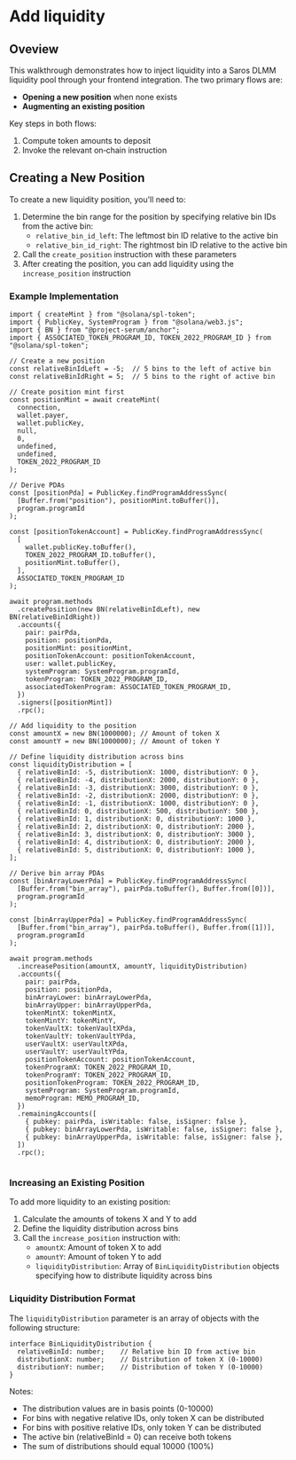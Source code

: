 # Add liquidity

## Oveview

This walkthrough demonstrates how to inject liquidity into a Saros DLMM liquidity pool through your frontend integration. The two primary flows are:

* **Opening a new position** when none exists
* **Augmenting an existing position**

Key steps in both flows:

1. Compute token amounts to deposit
2. Invoke the relevant on‑chain instruction

## Creating a New Position

To create a new liquidity position, you'll need to:

1. Determine the bin range for the position by specifying relative bin IDs from the active bin:
   * `relative_bin_id_left`: The leftmost bin ID relative to the active bin
   * `relative_bin_id_right`: The rightmost bin ID relative to the active bin
2. Call the `create_position` instruction with these parameters
3. After creating the position, you can add liquidity using the `increase_position` instruction

### Example Implementation

```
import { createMint } from "@solana/spl-token";
import { PublicKey, SystemProgram } from "@solana/web3.js";
import { BN } from "@project-serum/anchor";
import { ASSOCIATED_TOKEN_PROGRAM_ID, TOKEN_2022_PROGRAM_ID } from "@solana/spl-token";

// Create a new position
const relativeBinIdLeft = -5;  // 5 bins to the left of active bin
const relativeBinIdRight = 5;  // 5 bins to the right of active bin

// Create position mint first
const positionMint = await createMint(
  connection,
  wallet.payer,
  wallet.publicKey,
  null,
  0,
  undefined,
  undefined,
  TOKEN_2022_PROGRAM_ID
);

// Derive PDAs
const [positionPda] = PublicKey.findProgramAddressSync(
  [Buffer.from("position"), positionMint.toBuffer()],
  program.programId
);

const [positionTokenAccount] = PublicKey.findProgramAddressSync(
  [
    wallet.publicKey.toBuffer(),
    TOKEN_2022_PROGRAM_ID.toBuffer(),
    positionMint.toBuffer(),
  ],
  ASSOCIATED_TOKEN_PROGRAM_ID
);

await program.methods
  .createPosition(new BN(relativeBinIdLeft), new BN(relativeBinIdRight))
  .accounts({
    pair: pairPda,
    position: positionPda,
    positionMint: positionMint,
    positionTokenAccount: positionTokenAccount,
    user: wallet.publicKey,
    systemProgram: SystemProgram.programId,
    tokenProgram: TOKEN_2022_PROGRAM_ID,
    associatedTokenProgram: ASSOCIATED_TOKEN_PROGRAM_ID,
  })
  .signers([positionMint])
  .rpc();

// Add liquidity to the position
const amountX = new BN(1000000); // Amount of token X
const amountY = new BN(1000000); // Amount of token Y

// Define liquidity distribution across bins
const liquidityDistribution = [
  { relativeBinId: -5, distributionX: 1000, distributionY: 0 },
  { relativeBinId: -4, distributionX: 2000, distributionY: 0 },
  { relativeBinId: -3, distributionX: 3000, distributionY: 0 },
  { relativeBinId: -2, distributionX: 2000, distributionY: 0 },
  { relativeBinId: -1, distributionX: 1000, distributionY: 0 },
  { relativeBinId: 0, distributionX: 500, distributionY: 500 },
  { relativeBinId: 1, distributionX: 0, distributionY: 1000 },
  { relativeBinId: 2, distributionX: 0, distributionY: 2000 },
  { relativeBinId: 3, distributionX: 0, distributionY: 3000 },
  { relativeBinId: 4, distributionX: 0, distributionY: 2000 },
  { relativeBinId: 5, distributionX: 0, distributionY: 1000 },
];

// Derive bin array PDAs
const [binArrayLowerPda] = PublicKey.findProgramAddressSync(
  [Buffer.from("bin_array"), pairPda.toBuffer(), Buffer.from([0])],
  program.programId
);

const [binArrayUpperPda] = PublicKey.findProgramAddressSync(
  [Buffer.from("bin_array"), pairPda.toBuffer(), Buffer.from([1])],
  program.programId
);

await program.methods
  .increasePosition(amountX, amountY, liquidityDistribution)
  .accounts({
    pair: pairPda,
    position: positionPda,
    binArrayLower: binArrayLowerPda,
    binArrayUpper: binArrayUpperPda,
    tokenMintX: tokenMintX,
    tokenMintY: tokenMintY,
    tokenVaultX: tokenVaultXPda,
    tokenVaultY: tokenVaultYPda,
    userVaultX: userVaultXPda,
    userVaultY: userVaultYPda,
    positionTokenAccount: positionTokenAccount,
    tokenProgramX: TOKEN_2022_PROGRAM_ID,
    tokenProgramY: TOKEN_2022_PROGRAM_ID,
    positionTokenProgram: TOKEN_2022_PROGRAM_ID,
    systemProgram: SystemProgram.programId,
    memoProgram: MEMO_PROGRAM_ID,
  })
  .remainingAccounts([
    { pubkey: pairPda, isWritable: false, isSigner: false },
    { pubkey: binArrayLowerPda, isWritable: false, isSigner: false },
    { pubkey: binArrayUpperPda, isWritable: false, isSigner: false },
  ])
  .rpc();
​
```

### Increasing an Existing Position

To add more liquidity to an existing position:

1. Calculate the amounts of tokens X and Y to add
2. Define the liquidity distribution across bins
3. Call the `increase_position` instruction with:
   * `amountX`: Amount of token X to add
   * `amountY`: Amount of token Y to add
   * `liquidityDistribution`: Array of `BinLiquidityDistribution` objects specifying how to distribute liquidity across bins

### Liquidity Distribution Format

The `liquidityDistribution` parameter is an array of objects with the following structure:

```
interface BinLiquidityDistribution {
  relativeBinId: number;    // Relative bin ID from active bin
  distributionX: number;    // Distribution of token X (0-10000)
  distributionY: number;    // Distribution of token Y (0-10000)
}
```

Notes:

* The distribution values are in basis points (0-10000)
* For bins with negative relative IDs, only token X can be distributed
* For bins with positive relative IDs, only token Y can be distributed
* The active bin (relativeBinId = 0) can receive both tokens
* The sum of distributions should equal 10000 (100%)
